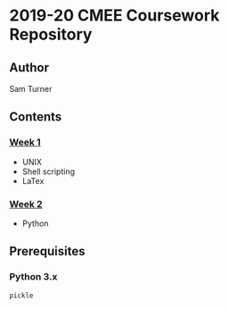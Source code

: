 # **2019-20 CMEE Coursework Repository**
## Author
Sam Turner
## Contents
### [Week 1](https://github.com/SamT123/CMEECoursework/tree/master/Week1)
- UNIX
- Shell scripting
- LaTex

### [Week 2](https://github.com/SamT123/CMEECoursework/tree/master/Week2)
- Python

## Prerequisites
### Python 3.x
`pickle`
 

